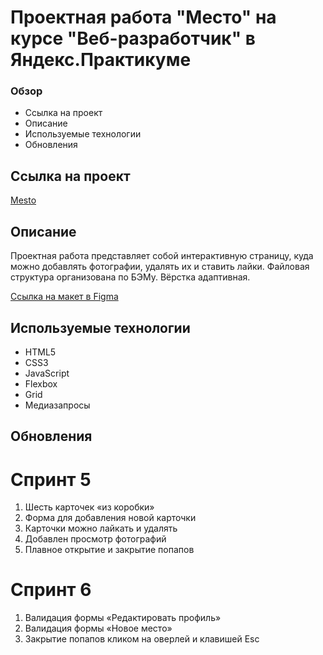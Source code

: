 # Проектная работа "Место" на курсе "Веб-разработчик" в Яндекс.Практикуме

### Обзор

* Ссылка на проект
* Описание
* Используемые технологии
* Обновления

## Ссылка на проект

[Mesto](https://never2vin.github.io/mesto)

## Описание

Проектная работа представляет собой интерактивную страницу, куда можно добавлять фотографии, удалять их и ставить лайки.
Файловая структура организована по БЭМу. Вёрстка адаптивная.

[Ссылка на макет в Figma](https://www.figma.com/file/2cn9N9jSkmxD84oJik7xL7/JavaScript.-Sprint-4?node-id=0%3A1)

## Используемые технологии

* HTML5
* CSS3
* JavaScript
* Flexbox
* Grid
* Медиазапросы

## Обновления

# Спринт 5

1. Шесть карточек «из коробки»
2. Форма для добавления новой карточки
3. Карточки можно лайкать и удалять
4. Добавлен просмотр фотографий
5. Плавное открытие и закрытие попапов

# Спринт 6

1. Валидация формы «Редактировать профиль»
2. Валидация формы «Новое место»
3. Закрытие попапов кликом на оверлей и клавишей Esc
